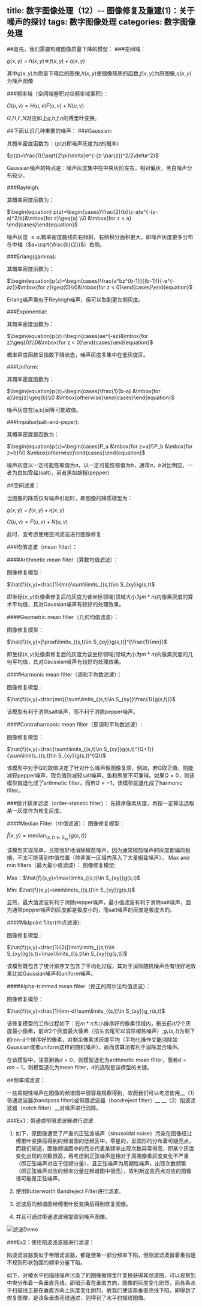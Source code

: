 title: 数字图像处理（12）-- 图像修复及重建(1)：关于噪声的探讨
tags: 数字图像处理
categories: 数字图像处理
-----
##首先，我们需要构建图像质量下降的模型：
###空间域：

$g(x,y)=h(x,y)\text{☆}f(x,y)+\eta(x,y)$

其中$g(x,y)$为质量下降后的图像,$h(x,y)$使图像降质的函数,$f(x,y)$为原图像,$\eta(x,y)$为噪声图像

###频率域（空间域卷积对应频率域乘积）：

$G(u,v)=H(u,v)F(u,v)+N(u,v)$

$G$,$H$,$F$,$N$对应如上$g$,$h$,$f$,$\eta$的傅里叶变换。

##下面认识几种重要的噪声：
###Gaussian:

其概率密度函数为：（$p(z)$即噪声灰度为$z$的概率）

$p(z)=\frac{1}{\sqrt{2\pi}\delta}e^{-(z-\bar{z})^2/2\delta^2}$

Gaussian噪声的特点是：噪声灰度集中在中央灰阶左右，相对偏灰，黑白噪声分布较少。

###Rayleigh:

其概率密度函数为：

$\begin{equation} p(z)=\begin{cases}\frac{2}{b}(z-a)e^{-(z-a)^2/b}&\mbox{for z}\geq{a} \\0 &\mbox{for z < a} \end{cases}\end{equation}$

噪声灰度 $\geq a$,概率密度曲线向右倾斜，右侧积分面积更大，即噪声灰度更多分布在中轴（$a+\sqrt{\frac{b}{2}}$）右侧。

###Erlang(gamma):

其概率密度函数为：

$\begin{equation}p(z)=\begin{cases}\frac{a^bz^{b-1}}{(b-1)!}{-e^{-az}}&\mbox{for z}\geq{0}\\0&\mbox{for z < 0}\end{cases}\end{equation}$

Erlang噪声类似于Reyleigh噪声，但可以取到更左侧灰度。

###Exponential:

其概率密度函数为：

$\begin{equation}p(z)=\begin{cases}ae^(-az)&\mbox{for z}\geq{0}\\0&\mbox{for z < 0}\end{cases}\end{equation}$

概率密度函数呈指数下降状态，噪声灰度多集中在低灰度区。

###Uniform:

其概率密度函数为：

$\begin{equation}p(z)=\begin{cases}\frac{1}{b-a} &\mbox{for a}\leq{z}\geq{b}\\0 &\mbox{otherwise}\end{cases}\end{equation}$

噪声灰度在[a,b]间等可能取值。

###Impulse(salt-and-peper):

其概率密度是函数为：

$\begin{equation}p(z)=\begin{cases}P_a &\mbox{for z=a}\\P_b &\mbox{for z=b}\\0 &\mbox{otherwise}\end{cases}\end{equation}$

噪声灰度以一定可能性取值为$a$，以一定可能性取值为$b$，通常$a$，$b$对比明显，一者为白如雪盐(salt)，另者黑如胡椒(pepper)

##空间滤波：

当图像的降质仅有噪声引起时，即图像的降质模型为：

$g(x,y)=f(x,y)+\eta(x,y)$

$G(u,v)=F(u,v)+N(u,v)$

此时，宜考虑使用空间滤波进行图像修复

###均值滤波（mean filter）：

####Arithmetic mean filter（算数均值滤波）：

图像修复模型：

$\hat{f}(x,y)=\frac{1}{mn}\sum\limits_{(s,t)\in S_{xy}}g(s,t)$

即坐标$(x,y)$处像素修复后的灰度为该坐标领域(领域大小为$m*n$)内像素灰度的算术平均值，其对Gaussian噪声有较好的处理效果。

####Geometric mean filter（几何均值滤波）：

图像修复模型：

$\hat{f}(x,y)=[\prod\limits_{(s,t)\in S_{xy}}g(s,t)]^{\frac{1}{mn}}$

即坐标$(x,y)$处像素修复后的灰度为该坐标领域(领域大小为$m*n$)内像素灰度的几何平均值，其对Gaussian噪声有较好的处理效果。

####Harmonic mean filter（调和平均数滤波）：

图像修复模型：

$\hat{f}(x,y)=\frac{mn}{\sum\limits_{(s,t)\in S_{xy}}\frac{1}{g(s,t)}}$

该模型有利于消除salt噪声，而不利于消除pepper噪声。

####Contraharmonic mean filter（反调和平均数滤波）:

图像修复模型：

 $\hat{f}(x,y)=\frac{\sum\limits_{(s,t)\in S_{xy}}g(s,t)^{Q+1}}{\sum\limits_{(s,t)\in S_{xy}}g(s,t)^{Q}}$

该模型中对于Q的取值决定了针对什么噪声做图像复原，例如，若Q取正值，则能减轻pepper噪声，取负值则减轻salt噪声，鱼和熊掌不可兼得。如果$Q=0$，则该模型就退化成了arthmetic filter，而若$Q=-1$，该模型就退化成了harmonic filter。

###统计排序滤波（order-statistic filter）：
先排序像素灰度，再按一定算法选取某一灰度作为修复灰度。

####Median Filter（中值滤波）：
图像修复模型：

$\hat{f}(x,y)=\mbox{median}_{(s,t)\in S_{xy}}\{g(s,t)\}$

该模型实现简单，且能很好地消除椒盐噪声，因为通常椒盐噪声的灰度都偏向极端，不太可能落到中值位置（除非某一区域内落入了大量椒盐噪声）。
Max and min filters（最大最小值滤波）：
图像修复模型;

Max：$\hat{f}(x,y)=\max\limits_{(s,t)\in S_{xy}}g(s,t)$

Min:   $\hat{f}(x,y)=\min\limits_{(s,t)\in S_{xy}}g(s,t)$

显然，最大值滤波有利于消除pepper噪声，最小值滤波有利于消除salt噪声，因为通常pepper噪声的灰度都是极度小的，而salt噪声的灰度是极度大的。

####Midpoint filter(中点滤波):

图像修复模型：

$\hat{f}(x,y)=\frac{1}{2}[\min\limits_{(s,t)\in S_{xy}}g(s,t)+\max\limits_{(s,t)\in S_{xy}}g(s,t)]$

该模型既包含了统计排序又包含了平均化过程，其对于消除随机噪声会有很好地效果比如Gaussian噪声和uniform噪声。

####Alpha-trimmed mean filter（修正的阿尔法均值滤波）：

图像修复模型：

$\hat{f}(x,y)=\frac{1}{mn-d}\sum\limits_{(s,t)\in S_{xy}}g_r(s,t)$

该修复模型的工作过程如下：在$m*n$大小排序好的像素领域内，删去前$d/2$个灰度最小像素，前$d/2$个灰度最大像素（掐头去尾可以消除椒盐噪声）,$g_r(s,t)$为剩下的mn-d个排序好的像素，对剩余像素求灰度平均（平均化操作又能消除如Gaussian或者uniform这样的随机噪声），故而该算法有利于消除混合噪声。

在该模型中，注意到若$d=0$，则模型退化为arithmetic mean filter，而若$d=mn-1$，则模型退化为mean filter，d的选取是该模型的关键。

##频率域滤波：

一些周期性噪声在图像的频谱图中很容易观察得到，故而我们可以考虑使用__（1）带通滤波器(bandpass filter)或带限滤波器（bandreject filter）__ __（2）陷波滤波器（notch filter）__对噪声进行消除。

###Ex1：带通或带限滤波器进行滤波

1. 如下，原图像遭受了严重的正弦波噪声（sinusoidal noise）污染在图像经过傅里叶变换后得到的频谱图的低频区中，零星的，呈圆形的分布着可疑亮点，而我们知道，图像频谱图中的亮点代表某频率出现次数异常得高，即某个灰度变化出现的次数很高，再考虑到正弦噪声是相对于周围像素灰度变化不严重（即正弦噪声对应于低频分量），且正弦噪声为周期性噪声，出现次数频繁（即正弦噪声对应的频率分量在频谱图中很亮），故判断这些亮点对应的图像很可能是正弦噪声。

2. 使用Butterworth Bandreject Filter进行滤波。

3. 滤波后的频谱图经傅里叶反变换后得到修复图像。

4. 并且可通过带通滤波器提取到噪声图像。

![滤波Demo](http://7pulhb.com1.z0.glb.clouddn.com/ip-滤波Demo.png)

###Ex2：使用陷波滤波器进行滤波：

陷波滤波器类似于带限滤波器，都是使某一部分频率下陷，但陷波滤波器着重指是不规则形状包围的频率分量下陷。

如下，对被水平扫描线噪声污染了的图像做傅里叶变换获得其频谱图，可以观察到中央分布着一条垂直亮线，即暗示着在垂直方向，图像的灰度变化剧烈，而各条水平扫描线正是在垂直方向上灰度变化剧烈，故我们使该条垂直亮线下陷，即得到了修复图像，是该条垂直亮线通过，则得到了水平扫描线图像。

